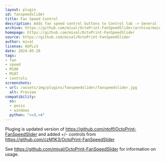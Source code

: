 ```yaml
---
layout: plugin
id: fanspeedslider
title: Fan Speed Control
description: Adds fan speed control buttons to Control tab -> General
archive: https://github.com/mival/OctoPrint-FanSpeedSlider/archive/main.zip
homepage: https://github.com/mival/OctoPrint-FanSpeedSlider
source: https://github.com/mival/OctoPrint-FanSpeedSlider
author: mival
license: AGPLv3
date: 2024-05-28
tags:
- fan
- speed
- M106
- M107
- controls
screenshots:
- url: /assets/img/plugins/fanspeedslider/fanspeedslider.jpg
  alt: Preview
compatibility:
  os:
  - posix
  - windows
  python: ">=3,<4"
---
```


Pluging is updated version of <https://github.com/ntoff/OctoPrint-FanSpeedSlider> and added +/- controls from https://github.com/czM1K3/OctoPrint-FanSpeedSlider

See <https://github.com/mival/OctoPrint-FanSpeedSlider> for information on usage.
